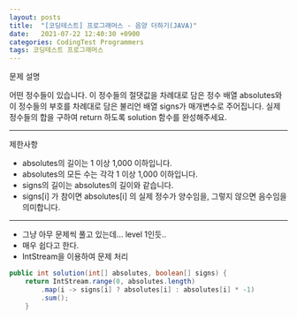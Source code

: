 ```yaml
---
layout: posts
title:  "[코딩테스트] 프로그래머스 - 음양 더하기(JAVA)"
date:   2021-07-22 12:40:30 +0900
categories: CodingTest Programmers
tags: 코딩테스트 프로그래머스
---
```

문제 설명

어떤 정수들이 있습니다. 이 정수들의 절댓값을 차례대로 담은 정수 배열 absolutes와 이 정수들의 부호를 차례대로 담은 불리언 배열 signs가 매개변수로 주어집니다. 
실제 정수들의 합을 구하여 return 하도록 solution 함수를 완성해주세요.

---
제한사항
- absolutes의 길이는 1 이상 1,000 이하입니다.
- absolutes의 모든 수는 각각 1 이상 1,000 이하입니다.
- signs의 길이는 absolutes의 길이와 같습니다.
- signs[i] 가 참이면 absolutes[i] 의 실제 정수가 양수임을, 그렇지 않으면 음수임을 의미합니다.

---
- 그냥 아무 문제씩 풀고 있는데... level 1인듯..
- 매우 쉽다고 한다.
- IntStream을 이용하여 문제 처리


```java
public int solution(int[] absolutes, boolean[] signs) {
    return IntStream.range(0, absolutes.length)
        .map(i -> signs[i] ? absolutes[i] : absolutes[i] * -1)
        .sum();
    }
```